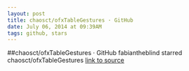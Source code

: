 ```yaml
---
layout: post
title: chaosct/ofxTableGestures · GitHub
date: July 06, 2014 at 09:39AM
tags: github, stars
---
```

##chaosct/ofxTableGestures · GitHub
fabiantheblind starred chaosct/ofxTableGestures
[link to source](http://ift.tt/1mlom2S) 

